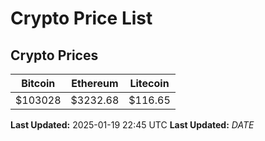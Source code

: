 # Crypto Price List

## Crypto Prices
| Bitcoin | Ethereum | Litecoin |
| ------- | -------- | -------- |
| $103028 | $3232.68 | $116.65 |
**Last Updated:** 2025-01-19 22:45 UTC
**Last Updated:** $DATE$
